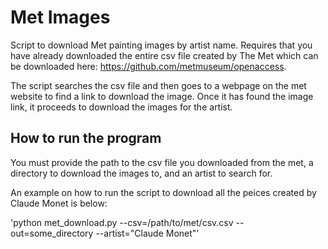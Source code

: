 # Met Images

Script to download Met painting images by artist name. Requires that you have already downloaded the entire csv file created by The Met which can be downloaded here: https://github.com/metmuseum/openaccess.

The script searches the csv file and then goes to a webpage on the met website to find a link to download the image. Once it has found the image link, it proceeds to download the images for the artist.

## How to run the program

You must provide the path to the csv file you downloaded from the met, a directory to download the images to, and an artist to search for.

An example on how to run the script to download all the peices created by Claude Monet is below:

'python met_download.py --csv=/path/to/met/csv.csv --out=some_directory --artist="Claude Monet"'



